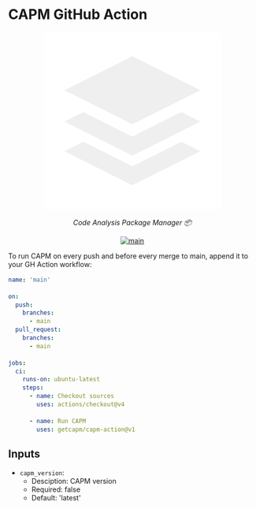 # CAPM GitHub Action

<div align="center">

![Logo](docs/logo.png)

</div>

<div align="center">

  *Code Analysis Package Manager 📦*

</div>

<div align="center">

[![main](https://github.com/getcapm/capm-action/actions/workflows/main.yml/badge.svg)](https://github.com/getcapm/capm-action/actions/workflows/main.yml)

</div>

To run CAPM on every push and before every merge to main, append it to your GH
Action workflow:

```yaml
name: 'main'

on:
  push:
    branches: 
      - main
  pull_request:
    branches: 
      - main

jobs:
  ci:
    runs-on: ubuntu-latest
    steps:
      - name: Checkout sources
        uses: actions/checkout@v4

      - name: Run CAPM
        uses: getcapm/capm-action@v1
```

## Inputs

* `capm_version`:
  - Desciption: CAPM version
  - Required: false 
  - Default: 'latest'
